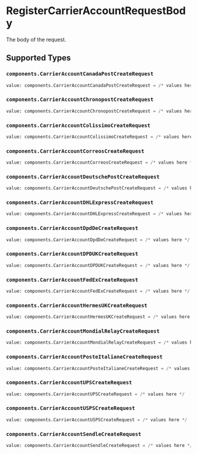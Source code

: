 # RegisterCarrierAccountRequestBody

The body of the request.


## Supported Types

### `components.CarrierAccountCanadaPostCreateRequest`

```python
value: components.CarrierAccountCanadaPostCreateRequest = /* values here */
```

### `components.CarrierAccountChronopostCreateRequest`

```python
value: components.CarrierAccountChronopostCreateRequest = /* values here */
```

### `components.CarrierAccountColissimoCreateRequest`

```python
value: components.CarrierAccountColissimoCreateRequest = /* values here */
```

### `components.CarrierAccountCorreosCreateRequest`

```python
value: components.CarrierAccountCorreosCreateRequest = /* values here */
```

### `components.CarrierAccountDeutschePostCreateRequest`

```python
value: components.CarrierAccountDeutschePostCreateRequest = /* values here */
```

### `components.CarrierAccountDHLExpressCreateRequest`

```python
value: components.CarrierAccountDHLExpressCreateRequest = /* values here */
```

### `components.CarrierAccountDpdDeCreateRequest`

```python
value: components.CarrierAccountDpdDeCreateRequest = /* values here */
```

### `components.CarrierAccountDPDUKCreateRequest`

```python
value: components.CarrierAccountDPDUKCreateRequest = /* values here */
```

### `components.CarrierAccountFedExCreateRequest`

```python
value: components.CarrierAccountFedExCreateRequest = /* values here */
```

### `components.CarrierAccountHermesUKCreateRequest`

```python
value: components.CarrierAccountHermesUKCreateRequest = /* values here */
```

### `components.CarrierAccountMondialRelayCreateRequest`

```python
value: components.CarrierAccountMondialRelayCreateRequest = /* values here */
```

### `components.CarrierAccountPosteItalianeCreateRequest`

```python
value: components.CarrierAccountPosteItalianeCreateRequest = /* values here */
```

### `components.CarrierAccountUPSCreateRequest`

```python
value: components.CarrierAccountUPSCreateRequest = /* values here */
```

### `components.CarrierAccountUSPSCreateRequest`

```python
value: components.CarrierAccountUSPSCreateRequest = /* values here */
```

### `components.CarrierAccountSendleCreateRequest`

```python
value: components.CarrierAccountSendleCreateRequest = /* values here */
```


